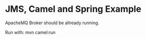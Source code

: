 JMS, Camel and Spring Example
=============================

ApacheMQ Broker should be allready running.

Run with: mvn camel:run
